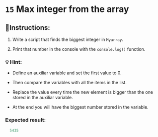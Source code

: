 # `15` Max integer from the array 


## 📝Instructions:

1. Write a script that finds the biggest integer in `Myarray`.

2. Print that number in the console with the `console.log()` function.

### 💡 Hint:

- Define an auxiliar variable and set the first value to 0.

- Then compare the variables with all the items in the list.

- Replace the value every time the new element is bigger than the one stored in the auxiliar variable.

- At the end you will have the biggest number stored in the variable.

### Expected result:

```js
  5435
```